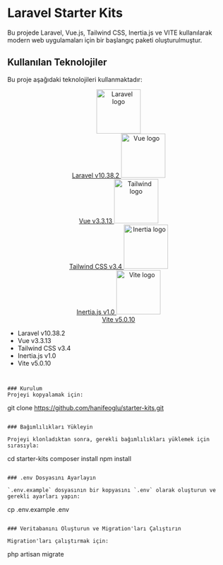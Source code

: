 # Laravel Starter Kits

Bu projede Laravel, Vue.js, Tailwind CSS, Inertia.js ve VITE kullanılarak modern web uygulamaları için bir başlangıç paketi oluşturulmuştur.

## Kullanılan Teknolojiler

Bu proje aşağıdaki teknolojileri kullanmaktadır:

<div align="center">
 <a href="#" target="_blank" rel="noopener noreferrer">
    <img width="100" src="https://avatars.githubusercontent.com/u/958072?" alt="Laravel logo">
    <br>Laravel v10.38.2
  </a>
  <a href="#" target="_blank" rel="noopener noreferrer">
    <img width="100" src="https://avatars.githubusercontent.com/u/6128107?" alt="Vue logo">
    <br>Vue v3.3.13
  </a>
  <a href="#" target="_blank" rel="noopener noreferrer">
    <img width="100" src="https://avatars.githubusercontent.com/u/67109815" alt="Tailwind logo">
    <br>Tailwind CSS v3.4
  </a>
  <a href="#" target="_blank" rel="noopener noreferrer">
    <img width="100" src="https://avatars.githubusercontent.com/u/47703742?" alt="Inertia logo">
    <br>Inertia.js v1.0
  </a>
   <a href="#" target="_blank" rel="noopener noreferrer">
    <img width="100" src="https://vitejs.dev/logo.svg" alt="Vite logo">
    <br>Vite v5.0.10
  </a>
  

  <!-- Diğer logolar ve altındaki yazılar aynı şekilde eklenir -->
</div>

  
 
 
  
  <!-- Diğer logolar ve versiyonları -->
</p>

- Laravel v10.38.2
- Vue v3.3.13
- Tailwind CSS v3.4
- Inertia.js v1.0
- Vite v5.0.10
```


### Kurulum
Projeyi kopyalamak için:
```
git clone https://github.com/hanifeoglu/starter-kits.git
```

### Bağımlılıkları Yükleyin

Projeyi klonladıktan sonra, gerekli bağımlılıkları yüklemek için sırasıyla:
```
cd starter-kits
composer install
npm install
```

### .env Dosyasını Ayarlayın

`.env.example` dosyasının bir kopyasını `.env` olarak oluşturun ve gerekli ayarları yapın:
```
cp .env.example .env
```

### Veritabanını Oluşturun ve Migration'ları Çalıştırın

Migration'ları çalıştırmak için:
```
php artisan migrate
```
